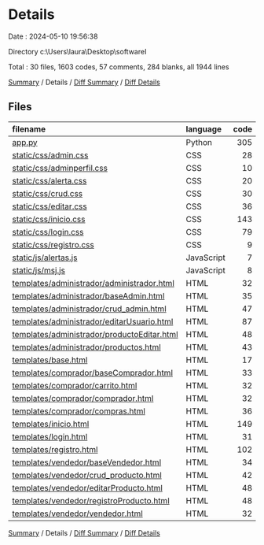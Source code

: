 # Details

Date : 2024-05-10 19:56:38

Directory c:\\Users\\laura\\Desktop\\softwareI

Total : 30 files,  1603 codes, 57 comments, 284 blanks, all 1944 lines

[Summary](results.md) / Details / [Diff Summary](diff.md) / [Diff Details](diff-details.md)

## Files
| filename | language | code | comment | blank | total |
| :--- | :--- | ---: | ---: | ---: | ---: |
| [app.py](/app.py) | Python | 305 | 35 | 61 | 401 |
| [static/css/admin.css](/static/css/admin.css) | CSS | 28 | 0 | 0 | 28 |
| [static/css/adminperfil.css](/static/css/adminperfil.css) | CSS | 10 | 0 | 2 | 12 |
| [static/css/alerta.css](/static/css/alerta.css) | CSS | 20 | 0 | 4 | 24 |
| [static/css/crud.css](/static/css/crud.css) | CSS | 30 | 2 | 8 | 40 |
| [static/css/editar.css](/static/css/editar.css) | CSS | 36 | 2 | 9 | 47 |
| [static/css/inicio.css](/static/css/inicio.css) | CSS | 143 | 6 | 24 | 173 |
| [static/css/login.css](/static/css/login.css) | CSS | 79 | 0 | 10 | 89 |
| [static/css/registro.css](/static/css/registro.css) | CSS | 9 | 0 | 2 | 11 |
| [static/js/alertas.js](/static/js/alertas.js) | JavaScript | 7 | 0 | 1 | 8 |
| [static/js/msj.js](/static/js/msj.js) | JavaScript | 8 | 0 | 2 | 10 |
| [templates/administrador/administrador.html](/templates/administrador/administrador.html) | HTML | 32 | 1 | 5 | 38 |
| [templates/administrador/baseAdmin.html](/templates/administrador/baseAdmin.html) | HTML | 35 | 0 | 7 | 42 |
| [templates/administrador/crud_admin.html](/templates/administrador/crud_admin.html) | HTML | 47 | 0 | 5 | 52 |
| [templates/administrador/editarUsuario.html](/templates/administrador/editarUsuario.html) | HTML | 87 | 4 | 14 | 105 |
| [templates/administrador/productoEditar.html](/templates/administrador/productoEditar.html) | HTML | 48 | 0 | 14 | 62 |
| [templates/administrador/productos.html](/templates/administrador/productos.html) | HTML | 43 | 0 | 4 | 47 |
| [templates/base.html](/templates/base.html) | HTML | 17 | 0 | 7 | 24 |
| [templates/comprador/baseComprador.html](/templates/comprador/baseComprador.html) | HTML | 33 | 0 | 8 | 41 |
| [templates/comprador/carrito.html](/templates/comprador/carrito.html) | HTML | 32 | 1 | 2 | 35 |
| [templates/comprador/comprador.html](/templates/comprador/comprador.html) | HTML | 32 | 1 | 4 | 37 |
| [templates/comprador/compras.html](/templates/comprador/compras.html) | HTML | 36 | 0 | 2 | 38 |
| [templates/inicio.html](/templates/inicio.html) | HTML | 149 | 0 | 22 | 171 |
| [templates/login.html](/templates/login.html) | HTML | 31 | 0 | 8 | 39 |
| [templates/registro.html](/templates/registro.html) | HTML | 102 | 4 | 17 | 123 |
| [templates/vendedor/baseVendedor.html](/templates/vendedor/baseVendedor.html) | HTML | 34 | 0 | 7 | 41 |
| [templates/vendedor/crud_producto.html](/templates/vendedor/crud_producto.html) | HTML | 42 | 0 | 4 | 46 |
| [templates/vendedor/editarProducto.html](/templates/vendedor/editarProducto.html) | HTML | 48 | 0 | 14 | 62 |
| [templates/vendedor/registroProducto.html](/templates/vendedor/registroProducto.html) | HTML | 48 | 0 | 12 | 60 |
| [templates/vendedor/vendedor.html](/templates/vendedor/vendedor.html) | HTML | 32 | 1 | 5 | 38 |

[Summary](results.md) / Details / [Diff Summary](diff.md) / [Diff Details](diff-details.md)
